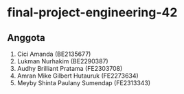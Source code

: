 # final-project-engineering-42

## **Anggota**
 1. Cici Amanda (BE2135677)
 2. Lukman Nurhakim (BE2290387)
 3. Audhy Brilliant Pratama (FE2303708)
 4. Amran Mike Gilbert Hutauruk (FE2273634)
 5. Meyby Shinta Paulany Sumendap (FE2313343)

